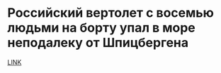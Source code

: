 # Российский вертолет с восемью людьми на борту упал в море неподалеку от Шпицбергена



[LINK](https://varlamov.ru/2622409.html)